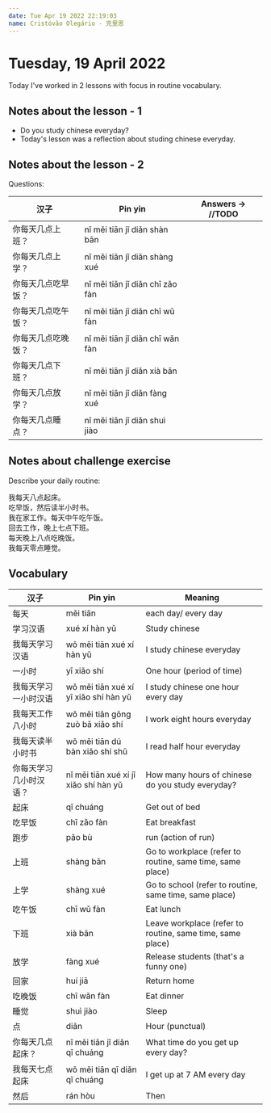 ```yaml
---
date: Tue Apr 19 2022 22:19:03
name: Cristóvão Olegário - 克里思
---
```


# Tuesday, 19 April 2022

Today I've worked in 2 lessons with focus in routine vocabulary.

## Notes about the lesson - 1

- Do you study chinese everyday?
- Today's lesson was a reflection about studing chinese everyday.

## Notes about the lesson - 2

Questions:

| 汉子               | Pin yin                         | Answers -> //TODO |
| ------------------ | ------------------------------- | ----------------- |
| 你每天几点上班？   | nǐ měi tiān jǐ diǎn shàn bān    |                   |
| 你每天几点上学？   | nǐ měi tiān jǐ diǎn shàng xué   |                   |
| 你每天几点吃早饭？ | nǐ měi tiān jǐ diǎn chī zǎo fàn |                   |
| 你每天几点吃午饭？ | nǐ měi tiān jǐ diǎn chī wǔ fàn  |                   |
| 你每天几点吃晚饭？ | nǐ měi tiān jǐ diǎn chī wǎn fàn |                   |
| 你每天几点下班？   | nǐ měi tiān jǐ diǎn xià bān     |                   |
| 你每天几点放学？   | nǐ měi tiān jǐ diǎn fàng xué    |                   |
| 你每天几点睡点？   | nǐ měi tiān jǐ diǎn shuì jiào   |                   |

## Notes about challenge exercise

Describe your daily routine:

我每天八点起床。  
吃早饭，然后读半小时书。  
我在家工作。每天中午吃午饭。  
回去工作，晚上七点下班。  
每天晚上八点吃晚饭。  
我每天零点睡觉。

## Vocabulary

| 汉子                   | Pin yin                               | Meaning                                                   |
| ---------------------- | ------------------------------------- | --------------------------------------------------------- |
| 每天                   | měi tiān                              | each day/ every day                                       |
| 学习汉语               | xué xí hàn yǔ                         | Study chinese                                             |
| 我每天学习汉语         | wǒ měi tiān xué xí hàn yǔ             | I study chinese everyday                                  |
| 一小时                 | yī xiǎo shí                           | One hour (period of time)                                 |
| 我每天学习一小时汉语   | wǒ měi tiān xué xí yī xiǎo shí hàn yǔ | I study chinese one hour every day                        |
| 我每天工作八小时       | wǒ měi tiān gōng zuò bā xiǎo shí      | I work eight hours everyday                               |
| 我每天读半小时书       | wǒ měi tiān dú bàn xiǎo shí shū       | I read half hour everyday                                 |
| 你每天学习几小时汉语？ | nǐ měi tiān xué xí jǐ xiǎo shí hàn yǔ | How many hours of chinese do you study everyday?          |
| 起床                   | qǐ chuáng                             | Get out of bed                                            |
| 吃早饭                 | chī zǎo fàn                           | Eat breakfast                                             |
| 跑步                   | pǎo bù                                | run (action of run)                                       |
| 上班                   | shàng bān                             | Go to workplace (refer to routine, same time, same place) |
| 上学                   | shàng xué                             | Go to school (refer to routine, same time, same place)    |
| 吃午饭                 | chī wǔ fàn                            | Eat lunch                                                 |
| 下班                   | xià bān                               | Leave workplace (refer to routine, same time, same place) |
| 放学                   | fàng xué                              | Release students (that's a funny one)                     |
| 回家                   | huí jiā                               | Return home                                               |
| 吃晚饭                 | chī wǎn fàn                           | Eat dinner                                                |
| 睡觉                   | shuì jiào                             | Sleep                                                     |
| 点                     | diǎn                                  | Hour (punctual)                                           |
| 你每天几点起床？       | nǐ měi tiān jǐ diǎn qǐ chuáng         | What time do you get up every day?                        |
| 我每天七点起床         | wǒ měi tiān qī diǎn qǐ chuáng         | I get up at 7 AM every day                                |
| 然后                   | rán hòu                               | Then                                                      |

